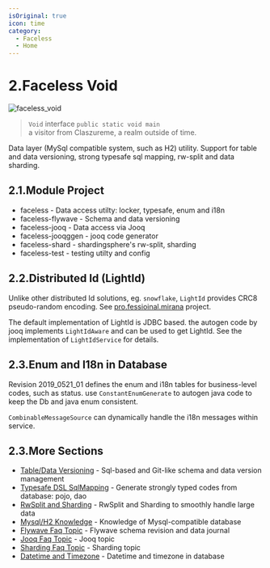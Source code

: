 ```yaml
---
isOriginal: true
icon: time
category:
  - Faceless
  - Home
---
```


# 2.Faceless Void

![faceless_void](/faceless_icon.png)

> `Void` interface `public static void main`  
> a visitor from Claszureme, a realm outside of time.

Data layer (MySql compatible system, such as H2) utility. Support for table and data versioning,
strong typesafe sql mapping, rw-split and data sharding.

## 2.1.Module Project

* faceless - Data access utilty: locker, typesafe, enum and i18n
* faceless-flywave - Schema and data versioning
* faceless-jooq - Data access via Jooq
* faceless-jooqggen - jooq code generator
* faceless-shard - shardingsphere's rw-split, sharding
* faceless-test - testing utilty and config

## 2.2.Distributed Id (LightId)

Unlike other distributed Id solutions, eg. `snowflake`, `LightId` provides CRC8 pseudo-random encoding.
See [pro.fessioinal.mirana](https://github.com/trydofor/pro.fessional.mirana) project.

The default implementation of LightId is JDBC based. the autogen code by jooq implements `LightIdAware`
and can be used to get LightId. See the implementation of `LightIdService` for details.

## 2.3.Enum and I18n in Database

Revision 2019_0521_01 defines the enum and i18n tables for business-level codes, such as status.
use `ConstantEnumGenerate` to autogen java code to keep the Db and java enum consistent.

`CombinableMessageSource` can dynamically handle the i18n messages within service.

## 2.3.More Sections

* [Table/Data Versioning](2a-flywave.md) -  Sql-based and Git-like schema and data version management
* [Typesafe DSL SqlMapping](2b-jooq.md) - Generate strongly typed codes from database: pojo, dao
* [RwSplit and Sharding](2c-shard.md) - RwSplit and Sharding to smoothly handle large data
* [Mysql/H2 Knowledge](2d-mysql-h2.md) - Knowledge of Mysql-compatible database
* [Flywave Faq Topic](2e-qa-flywave.md) - Flywave schema revision and data journal
* [Jooq Faq Topic](2f-qa-jooq.md) - Jooq topic
* [Sharding Faq Topic](2g-qa-shard.md) - Sharding topic
* [Datetime and Timezone](2h-time-zone.md) - Datetime and timezone in database
